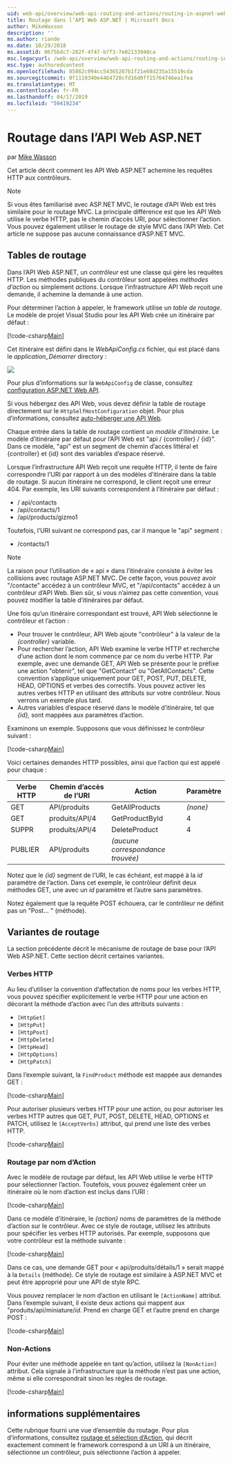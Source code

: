 ```yaml
---
uid: web-api/overview/web-api-routing-and-actions/routing-in-aspnet-web-api
title: Routage dans l’API Web ASP.NET | Microsoft Docs
author: MikeWasson
description: ''
ms.author: riande
ms.date: 10/29/2018
ms.assetid: 0675bdc7-282f-4f47-b7f3-7e02133940ca
msc.legacyurl: /web-api/overview/web-api-routing-and-actions/routing-in-aspnet-web-api
msc.type: authoredcontent
ms.openlocfilehash: 85862c094cc54365267b1f21e68d235a15519cda
ms.sourcegitcommit: 0f1119340e4464720cfd16d0ff15764746ea1fea
ms.translationtype: MT
ms.contentlocale: fr-FR
ms.lasthandoff: 04/17/2019
ms.locfileid: "59419234"
---
```

# <a name="routing-in-aspnet-web-api"></a>Routage dans l’API Web ASP.NET

par [Mike Wasson](https://github.com/MikeWasson)

Cet article décrit comment les API Web ASP.NET achemine les requêtes HTTP aux contrôleurs.

> [!NOTE]
> Si vous êtes familiarisé avec ASP.NET MVC, le routage d’API Web est très similaire pour le routage MVC. La principale différence est que les API Web utilise le verbe HTTP, pas le chemin d’accès URI, pour sélectionner l’action. Vous pouvez également utiliser le routage de style MVC dans l’API Web. Cet article ne suppose pas aucune connaissance d’ASP.NET MVC.

## <a name="routing-tables"></a>Tables de routage

Dans l’API Web ASP.NET, un *contrôleur* est une classe qui gère les requêtes HTTP. Les méthodes publiques du contrôleur sont appelées *méthodes d’action* ou simplement *actions*. Lorsque l’infrastructure API Web reçoit une demande, il achemine la demande à une action.

Pour déterminer l’action à appeler, le framework utilise un *table de routage*. Le modèle de projet Visual Studio pour les API Web crée un itinéraire par défaut :

[!code-csharp[Main](routing-in-aspnet-web-api/samples/sample1.cs)]

Cet itinéraire est défini dans le *WebApiConfig.cs* fichier, qui est placé dans le *application\_Démarrer* directory :

![](routing-in-aspnet-web-api/_static/image1.png)

Pour plus d’informations sur la `WebApiConfig` de classe, consultez [configuration ASP.NET Web API](../advanced/configuring-aspnet-web-api.md).

Si vous hébergez des API Web, vous devez définir la table de routage directement sur le `HttpSelfHostConfiguration` objet. Pour plus d’informations, consultez [auto-héberger une API Web](../older-versions/self-host-a-web-api.md).

Chaque entrée dans la table de routage contient un *modèle d’itinéraire*. Le modèle d’itinéraire par défaut pour l’API Web est &quot;api / {controller} / {id}&quot;. Dans ce modèle, &quot;api&quot; est un segment de chemin d’accès littéral et {controller} et {id} sont des variables d’espace réservé.

Lorsque l’infrastructure API Web reçoit une requête HTTP, il tente de faire correspondre l’URI par rapport à un des modèles d’itinéraire dans la table de routage. Si aucun itinéraire ne correspond, le client reçoit une erreur 404. Par exemple, les URI suivants correspondent à l’itinéraire par défaut :

- / api/contacts
- /api/contacts/1
- /api/products/gizmo1

Toutefois, l’URI suivant ne correspond pas, car il manque le &quot;api&quot; segment :

- /contacts/1

> [!NOTE]
> La raison pour l’utilisation de « api » dans l’itinéraire consiste à éviter les collisions avec routage ASP.NET MVC. De cette façon, vous pouvez avoir &quot;/contacte&quot; accédez à un contrôleur MVC, et &quot;/api/contacts&quot; accédez à un contrôleur d’API Web. Bien sûr, si vous n’aimez pas cette convention, vous pouvez modifier la table d’itinéraires par défaut.

Une fois qu’un itinéraire correspondant est trouvé, API Web sélectionne le contrôleur et l’action :

- Pour trouver le contrôleur, API Web ajoute &quot;contrôleur&quot; à la valeur de la *{controller}* variable.
- Pour rechercher l’action, API Web examine le verbe HTTP et recherche d’une action dont le nom commence par ce nom du verbe HTTP. Par exemple, avec une demande GET, API Web se présente pour le préfixe une action &quot;obtenir&quot;, tel que &quot;GetContact&quot; ou &quot;GetAllContacts&quot;. Cette convention s’applique uniquement pour GET, POST, PUT, DELETE, HEAD, OPTIONS et verbes des correctifs. Vous pouvez activer les autres verbes HTTP en utilisant des attributs sur votre contrôleur. Nous verrons un exemple plus tard.
- Autres variables d’espace réservé dans le modèle d’itinéraire, tel que *{id},* sont mappées aux paramètres d’action.

Examinons un exemple. Supposons que vous définissez le contrôleur suivant :

[!code-csharp[Main](routing-in-aspnet-web-api/samples/sample2.cs)]

Voici certaines demandes HTTP possibles, ainsi que l’action qui est appelé pour chaque :

| Verbe HTTP | Chemin d’accès de l’URI | Action | Paramètre |
| --- | --- | --- | --- |
| GET | API/produits | GetAllProducts | *(none)* |
| GET | produits/API/4 | GetProductById | 4 |
| SUPPR | produits/API/4 | DeleteProduct | 4 |
| PUBLIER | API/produits | *(aucune correspondance trouvée)* |  |

Notez que le *{id}* segment de l’URI, le cas échéant, est mappé à la *id* paramètre de l’action. Dans cet exemple, le contrôleur définit deux méthodes GET, une avec un *id* paramètre et l’autre sans paramètres.

Notez également que la requête POST échouera, car le contrôleur ne définit pas un &quot;Post... &quot; (méthode).

## <a name="routing-variations"></a>Variantes de routage

La section précédente décrit le mécanisme de routage de base pour l’API Web ASP.NET. Cette section décrit certaines variantes.

### <a name="http-verbs"></a>Verbes HTTP

Au lieu d’utiliser la convention d’affectation de noms pour les verbes HTTP, vous pouvez spécifier explicitement le verbe HTTP pour une action en décorant la méthode d’action avec l’un des attributs suivants :

- `[HttpGet]`
- `[HttpPut]`
- `[HttpPost]`
- `[HttpDelete]`
- `[HttpHead]`
- `[HttpOptions]`
- `[HttpPatch]`

Dans l’exemple suivant, la `FindProduct` méthode est mappée aux demandes GET :

[!code-csharp[Main](routing-in-aspnet-web-api/samples/sample3.cs)]

Pour autoriser plusieurs verbes HTTP pour une action, ou pour autoriser les verbes HTTP autres que GET, PUT, POST, DELETE, HEAD, OPTIONS et PATCH, utilisez le `[AcceptVerbs]` attribut, qui prend une liste des verbes HTTP.

[!code-csharp[Main](routing-in-aspnet-web-api/samples/sample4.cs)]

<a id="routing_by_action_name"></a>
### <a name="routing-by-action-name"></a>Routage par nom d’Action

Avec le modèle de routage par défaut, les API Web utilise le verbe HTTP pour sélectionner l’action. Toutefois, vous pouvez également créer un itinéraire où le nom d’action est inclus dans l’URI :

[!code-csharp[Main](routing-in-aspnet-web-api/samples/sample5.cs)]

Dans ce modèle d’itinéraire, le *{action}* noms de paramètres de la méthode d’action sur le contrôleur. Avec ce style de routage, utilisez les attributs pour spécifier les verbes HTTP autorisés. Par exemple, supposons que votre contrôleur est la méthode suivante :

[!code-csharp[Main](routing-in-aspnet-web-api/samples/sample6.cs)]

Dans ce cas, une demande GET pour « api/produits/détails/1 » serait mappé à la `Details` (méthode). Ce style de routage est similaire à ASP.NET MVC et peut être approprié pour une API de style RPC.

Vous pouvez remplacer le nom d’action en utilisant le `[ActionName]` attribut. Dans l’exemple suivant, il existe deux actions qui mappent aux &quot;produits/api/miniature/*id*. Prend en charge GET et l’autre prend en charge POST :

[!code-csharp[Main](routing-in-aspnet-web-api/samples/sample7.cs)]

### <a name="non-actions"></a>Non-Actions

Pour éviter une méthode appelée en tant qu’action, utilisez la `[NonAction]` attribut. Cela signale à l’infrastructure que la méthode n’est pas une action, même si elle correspondrait sinon les règles de routage.

[!code-csharp[Main](routing-in-aspnet-web-api/samples/sample8.cs)]

## <a name="further-reading"></a>informations supplémentaires

Cette rubrique fourni une vue d’ensemble du routage. Pour plus d’informations, consultez [routage et sélection d’Action](routing-and-action-selection.md), qui décrit exactement comment le framework correspond à un URI à un itinéraire, sélectionne un contrôleur, puis sélectionne l’action à appeler.
